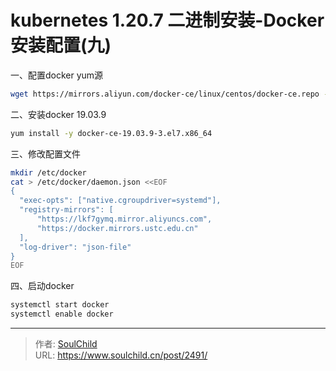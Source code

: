# kubernetes 1.20.7 二进制安装-Docker安装配置(九) 

<!--more-->
一、配置docker yum源
```bash
wget https://mirrors.aliyun.com/docker-ce/linux/centos/docker-ce.repo -O /etc/yum.repos.d/docker-ce.repo
```


二、安装docker 19.03.9
```bash
yum install -y docker-ce-19.03.9-3.el7.x86_64
```

三、修改配置文件
```bash
mkdir /etc/docker
cat > /etc/docker/daemon.json <<EOF
{
  "exec-opts": ["native.cgroupdriver=systemd"],
  "registry-mirrors": [
      "https://lkf7gymq.mirror.aliyuncs.com",
      "https://docker.mirrors.ustc.edu.cn"
  ],
  "log-driver": "json-file"
}
EOF
```

四、启动docker
```bash
systemctl start docker
systemctl enable docker
```


---

> 作者: [SoulChild](https://www.soulchild.cn)  
> URL: https://www.soulchild.cn/post/2491/  

